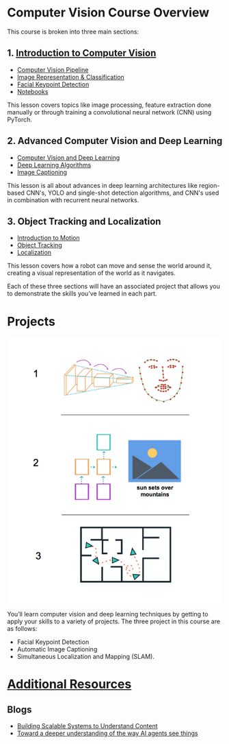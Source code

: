 # Computer Vision Course Overview
This course is broken into three main sections:

## 1. [Introduction to Computer Vision](Notes/Intro_to_Computer_Vision.md)</br>

 * [Computer Vision Pipeline](Notes/CV_Pipeline.md)
 * [Image Representation & Classification](Notes/Image_Representation_And_Classification.md)</br>
 * [Facial Keypoint Detection]()
 * [Notebooks](https://github.com/udacity/CVND_Exercises)
 
This lesson covers topics like image processing, feature extraction done manually or through training a convolutional neural network (CNN) using PyTorch.

## 2. Advanced Computer Vision and Deep Learning </br>

 * [Computer Vision and Deep Learning](Notes/Advanced_Computer_Vision_and_Deep_Learning.md)</br>
 * [Deep Learning Algorithms](Notes/Advanced_Computer_Vision_And_Deep_Learning_Algorithms.md)
 * [Image Captioning]()

This lesson is all about advances in deep learning architectures like region-based CNN's, YOLO and single-shot detection algorithms, and CNN's used in combination with recurrent neural networks.

## 3. Object Tracking and Localization </br>
  * [Introduction to Motion](Notes/Introduction_to_Motion.md)
  * [Object Tracking](Notes/Object_Tracking.md)
  * [Localization](https://github.com/udacity/CVND_Localization_Exercises)
  
This lesson covers how a robot can move and sense the world around it, creating a visual representation of the world as it navigates.

Each of these three sections will have an associated project that allows you to demonstrate the skills you've learned in each part.

# Projects

<img src="Visual Representations/Computer_Vision_Projects.png" align="center"/></p>

You’ll learn computer vision and deep learning techniques by getting to apply your skills to a variety of projects.
The three project in this course are as follows:

* Facial Keypoint Detection
* Automatic Image Captioning
* Simultaneous Localization and Mapping (SLAM).

# [Additional Resources](/Additional_Resources.md)

## Blogs

* [Building Scalable Systems to Understand Content](https://engineering.fb.com/ml-applications/building-scalable-systems-to-understand-content/)
* [Toward a deeper understanding of the way AI agents see things]()
